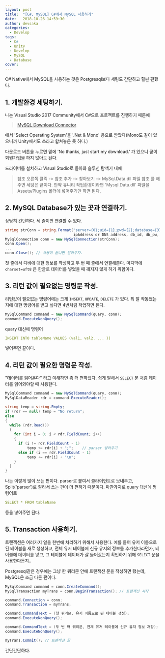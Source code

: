 ```yaml
---
layout: post
title:  "[C#, MySQL] C#에서 MySQL 사용하기"
date:   2018-10-26 14:59:30
author: devsaka
categories:
  - Develop
tags:
  - C#
  - Unity
  - Develop
  - MySQL
  - Database
cover:
---
```


C# Native에서 MySQL을 사용하는 것은 Postgresql보다 세팅도 간단하고 훨씬 편했다. 


## 1. 개발환경 세팅하기.

나는 Visual Studio 2017 Community에서 C#으로 프로젝트를 진행하기 때문에 

> [MySQL Download Connector](https://dev.mysql.com/downloads/connector/net/)

에서 'Select Operating System'을 '.Net & Mono' 용으로 받았다(Mono도 같이 있으니까 Unity에서도 쓰라고 합쳐놓은 듯 하다.)

다운로드 버튼을 누르면 밑에 'No thanks, just start my download.' 가 있으니 굳이 회원가입을 하지 않아도 된다.



드라이버를 설치하고 Visual Studio로 돌아와 솔루션 탐색기 내에 
> 참조 오른쪽 클릭 -> 참조 추가 -> 찾아보기 -> MySql.Data.dll 파일 참조
를 해주면 세팅은 끝이다. 만약 유니티 작업환경이라면 'Mysql.Data.dll' 파일을 Assets/Plugins 폴더에 넣어주기만 하면 된다.


## 2. MySQL Database가 있는 곳과 연결하기.

상당히 간단하다. 세 줄이면 연결할 수 있다.
```c#
string strConn = string.Format("server={0};uid={1};pwd={2};database={3};charset=utf8 ;", 
                               ipAddress or DNS address, db_id, db_pw, db_name);
MySqlConnection conn = new MySqlConnection(strConn);
conn.Open();
...
conn.Close(); // 사용이 끝나면 닫아주자.
```
첫 줄에서 디비에 대한 정보를 작성하고 두 번 째 줄에서 연결해준다. 마지막에 `charset=uft8` 은 한글로 데이터를 넣었을 때 깨지지 않게 하기 위함이다.

## 3. 리턴 값이 필요없는 명령문 작성.

리턴값이 필요없는 명령어에는 크게 `INSERT`, `UPDATE`, `DELETE` 가 있다. 뭐 잘 작동했는 지에 대한 명령어를 받고 싶다면 4번처럼 작업하면 된다.

```c#
MySqlCommand command = new MySqlCommand(quary, conn);
command.ExecuteNonQuery();
```

quary 대신에 명령어 

```yaml
INSERT INTO tableName VALUES (val1, val2, ... ))
```

 넣어주면 끝이다.

## 4. 리턴 값이 필요한 명령문 작성.

"데이터를 읽어온다" 라고 이해하면 좀 더 편하겠다. 쉽게 말해서 `SELECT` 문 처럼 데이터를 읽어와야할 때 사용한다.

```c#
MySqlCommand command = new MySqlCommand(quary, conn);
MySqlDataReader rdr = command.ExecuteReader();

string temp = string.Empty;
if (rdr == null) temp = "No return";
else
{
  while (rdr.Read())
  {
    for (int i = 0; i < rdr.FieldCount; i++)
    {
      if (i != rdr.FieldCount - 1)
          temp += rdr[i] + ";";    // parser 넣어주기
      else if (i == rdr.FieldCount - 1)
          temp += rdr[i] + "\n";
    }
  }
}
```

나는 이렇게 많이 쓰는 편이다. parser로 붙여서 클라이언트로 보내주고, Split('parser')로 잘라서 쓰는 편이 더 편하기 때문이다.
마찬가지로 quary 대신에 명령어로

```yaml
SELECT * FROM tableName
```

등을 넣어주면 된다.

## 5. Transaction 사용하기.

트랜잭션은 여러가지 일을 한번에 처리하기 위해서 사용한다. 예를 들어 유저 이름으로 된 테이블을 새로 생성하고, 전체 유저 테이블에 신규 유저의 정보를 추가한다라던가, 테이블에 데이터를 넣고, 그 테이블에 데이터가 잘 들어갔는지 확인하기 위해 `SELECT` 문을 사용한다든지..

Postgresql같은 경우에는 그냥 한 쿼리문 안에 트랜잭션 문을 작성하면 됐는데, MySQL은 조금 다른 편이다.

```c#
MySqlCommand command = conn.CreateCommand();
MySqlTransaction myTrans = conn.BeginTransaction(); // 트랜잭션 시작

command.Connection = conn;
command.Transaction = myTrans;

command.CommandText = (첫 쿼리문, 유저 이름으로 된 테이블 생성);
command.ExecuteNonQuery();

command.CommandText = (두 번 째 쿼리문, 전체 유저 테이블에 신규 유저 정보 저장);
command.ExecuteNonQuery();

myTrans.Commit(); // 트랜잭션 끝
```

간단간단하다.
